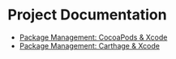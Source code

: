 # Project Documentation

- [Package Management: CocoaPods & Xcode](Cocoapods-Xcode.md)
- [Package Management: Carthage & Xcode](Carthage-Xcode.md)

